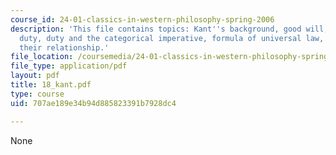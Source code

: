 ```yaml
---
course_id: 24-01-classics-in-western-philosophy-spring-2006
description: 'This file contains topics: Kant''s background, good will, motive of
  duty, duty and the categorical imperative, formula of universal law, humanity and
  their relationship.'
file_location: /coursemedia/24-01-classics-in-western-philosophy-spring-2006/707ae189e34b94d885823391b7928dc4_18_kant.pdf
file_type: application/pdf
layout: pdf
title: 18_kant.pdf
type: course
uid: 707ae189e34b94d885823391b7928dc4

---
```

None